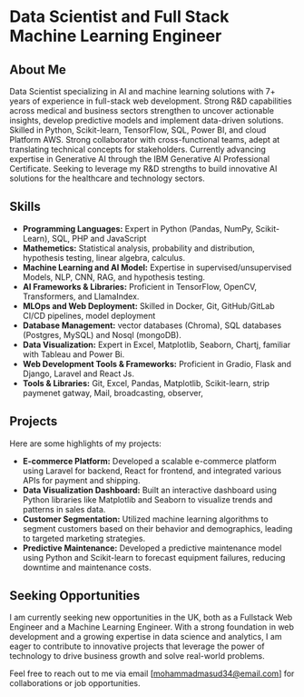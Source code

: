 # Data Scientist and Full Stack Machine Learning Engineer

## About Me
Data Scientist specializing in AI and machine learning solutions with 7+ years of experience in full-stack web development. Strong R&D capabilities across medical and business sectors strengthen to uncover actionable insights, develop predictive models and implement data-driven solutions. Skilled in Python, Scikit-learn, TensorFlow, SQL, Power BI, and cloud Platform AWS. Strong collaborator with cross-functional teams, adept at translating technical concepts for stakeholders. Currently advancing expertise in Generative AI through the IBM Generative AI Professional Certificate. Seeking to leverage my R&D strengths to build innovative AI solutions for the healthcare and technology sectors.

## Skills
- **Programming Languages:** Expert in Python (Pandas, NumPy, Scikit-Learn), SQL, PHP and JavaScript 
- **Mathemetics:** Statistical analysis, probability and distribution, hypothesis testing, linear algebra, calculus.      
- **Machine Learning and AI Model:** Expertise in supervised/unsupervised Models, NLP, CNN, RAG, and hypothesis testing.
- **AI Frameworks & Libraries:** Proficient in TensorFlow, OpenCV, Transformers, and LlamaIndex.
- **MLOps and Web Deployment:** Skilled in Docker, Git, GitHub/GitLab CI/CD pipelines, model deployment
- **Database Management:** vector databases (Chroma), SQL databases (Postgres, MySQL) and Nosql (mongoDB).
- **Data Visualization:** Expert in Excel, Matplotlib, Seaborn, Chartj, familiar with Tableau and Power Bi.
- **Web Development Tools & Frameworks:** Proficient in Gradio, Flask and Django, Laravel and React Js.
- **Tools & Libraries:** Git, Excel, Pandas, Matplotlib, Scikit-learn, strip paymenet gatway, Mail, broadcasting, observer,

## Projects
Here are some highlights of my projects:
- **E-commerce Platform:** Developed a scalable e-commerce platform using Laravel for backend, React for frontend, and integrated various APIs for payment and shipping.
- **Data Visualization Dashboard:** Built an interactive dashboard using Python libraries like Matplotlib and Seaborn to visualize trends and patterns in sales data.
- **Customer Segmentation:** Utilized machine learning algorithms to segment customers based on their behavior and demographics, leading to targeted marketing strategies.
- **Predictive Maintenance:** Developed a predictive maintenance model using Python and Scikit-learn to forecast equipment failures, reducing downtime and maintenance costs.

## Seeking Opportunities
I am currently seeking new opportunities in the UK, both as a Fullstack Web Engineer and a Machine Learning Engineer. With a strong foundation in web development and a growing expertise in data science and analytics, I am eager to contribute to innovative projects that leverage the power of technology to drive business growth and solve real-world problems.

Feel free to reach out to me via email [mohammadmasud34@email.com] for collaborations or job opportunities.
